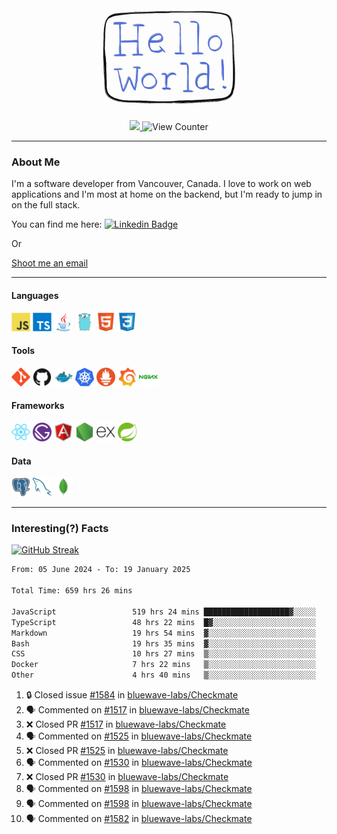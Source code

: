 <div align="center">
    <img src="./img/hello_world.webp" height="200px" width="">
    <div>
        <a href="https://www.linkedin.com/in/ajhollid">
            <img src="https://img.shields.io/badge/LinkedIn-blue"/>
        </a>
        <img src="https://komarev.com/ghpvc/?username=ajhollid&color=yellow" alt="View Counter">
    </div>
</div>

---

### About Me

I'm a software developer from Vancouver, Canada. I love to work on web applications and I'm most at home on the backend, but I'm ready to jump in on the full stack.

You can find me here: [![Linkedin Badge](https://img.shields.io/badge/-ajhollid-blue?style=flat&logo=Linkedin&logoColor=white)](https://www.linkedin.com/in/ajhollid)

Or

[Shoot me an email](mailto:ajhollid@gmail.com)

---

#### Languages

<div>
    <img src="./img/devicons/javascript-original.svg" width=30 height=30 alt="JavaScript">
    <img src="/img/devicons/typescript-original.svg" width=30 height=30 alt="TypeScript">
    <img src="./img/devicons/java-original.svg" width=30 height=30 alt="Java">
    <img src="./img/devicons/go-original.svg" width=30 height=30 alt="Golang">
    <img src="./img/devicons/html5-original.svg" width=30 height=30 alt="HTML 5">
    <img src="./img/devicons/css3-original.svg" width=30 height=30 alt="CSS 3">
</div>

#### Tools

<div>
    <img src="./img/devicons/git-original.svg" width=30 height=30 alt="Git">
    <img src="./img/devicons/github-original.svg" width=30 height=30 alt="Github">
    <img src="./img/devicons/docker-original.svg" width=30 
    height=30 alt="Docker">
    <img src="./img/devicons/kubernetes-original.svg" width=30 height=30 alt="K8">
    <img src="./img/devicons/prometheus-original.svg" width=30 height=30 alt="Prometheus">
    <img src="./img/devicons/grafana-original.svg" width=30 height=30 alt="Grafana">
    <img src="./img/devicons/nginx-original.svg" width=30 height=30 alt="Nginx">
</div>

#### Frameworks

<div>
    <img src="./img/devicons/react-original.svg" width=30 height=30 alt="React">
    <img src="./img/devicons/gatsby-original.svg" width=30 height=30 alt="Gatsby">
    <img src="./img/devicons/angularjs-original.svg" width=30 height=30 alt="AngularJS">
    <img src="./img/devicons/nodejs-original.svg" width=30 height=30 alt="NodeJS">
    <img src="./img/devicons/express-original.svg" width=30 height=30 alt="Express">
    <img src="./img/devicons/spring-original.svg" width=30 height=30 alt="Spring">
</div>

#### Data

<div>
    <img src="./img/devicons/postgresql-original.svg" width=30 height=30 alt="Postgresql">
    <img src="./img/devicons/mysql-original.svg" width=30 height=30 alt="Mysql">
    <img src="./img/devicons/mongodb-original.svg" width=30 height=30 alt="MongoDB">
</div>

---

### Interesting(?) Facts

[![GitHub Streak](http://github-readme-streak-stats.herokuapp.com?user=ajhollid)](https://git.io/streak-stats)

 <!--START_SECTION:waka-->

```txt
From: 05 June 2024 - To: 19 January 2025

Total Time: 659 hrs 26 mins

JavaScript                 519 hrs 24 mins ███████████████████▓░░░░░   78.21 %
TypeScript                 48 hrs 22 mins  █▓░░░░░░░░░░░░░░░░░░░░░░░   07.28 %
Markdown                   19 hrs 54 mins  ▓░░░░░░░░░░░░░░░░░░░░░░░░   03.00 %
Bash                       19 hrs 35 mins  ▓░░░░░░░░░░░░░░░░░░░░░░░░   02.95 %
CSS                        10 hrs 27 mins  ▒░░░░░░░░░░░░░░░░░░░░░░░░   01.58 %
Docker                     7 hrs 22 mins   ▒░░░░░░░░░░░░░░░░░░░░░░░░   01.11 %
Other                      4 hrs 40 mins   ▒░░░░░░░░░░░░░░░░░░░░░░░░   00.70 %
```

<!--END_SECTION:waka-->


<!--START_SECTION:activity-->
1. 🔒 Closed issue [#1584](https://github.com/bluewave-labs/Checkmate/issues/1584) in [bluewave-labs/Checkmate](https://github.com/bluewave-labs/Checkmate)
2. 🗣 Commented on [#1517](https://github.com/bluewave-labs/Checkmate/pull/1517#issuecomment-2605003489) in [bluewave-labs/Checkmate](https://github.com/bluewave-labs/Checkmate)
3. ❌ Closed PR [#1517](https://github.com/bluewave-labs/Checkmate/pull/1517) in [bluewave-labs/Checkmate](https://github.com/bluewave-labs/Checkmate)
4. 🗣 Commented on [#1525](https://github.com/bluewave-labs/Checkmate/pull/1525#issuecomment-2604997111) in [bluewave-labs/Checkmate](https://github.com/bluewave-labs/Checkmate)
5. ❌ Closed PR [#1525](https://github.com/bluewave-labs/Checkmate/pull/1525) in [bluewave-labs/Checkmate](https://github.com/bluewave-labs/Checkmate)
6. 🗣 Commented on [#1530](https://github.com/bluewave-labs/Checkmate/pull/1530#issuecomment-2604995046) in [bluewave-labs/Checkmate](https://github.com/bluewave-labs/Checkmate)
7. ❌ Closed PR [#1530](https://github.com/bluewave-labs/Checkmate/pull/1530) in [bluewave-labs/Checkmate](https://github.com/bluewave-labs/Checkmate)
8. 🗣 Commented on [#1598](https://github.com/bluewave-labs/Checkmate/pull/1598#issuecomment-2604991410) in [bluewave-labs/Checkmate](https://github.com/bluewave-labs/Checkmate)
9. 🗣 Commented on [#1598](https://github.com/bluewave-labs/Checkmate/pull/1598#issuecomment-2604989501) in [bluewave-labs/Checkmate](https://github.com/bluewave-labs/Checkmate)
10. 🗣 Commented on [#1582](https://github.com/bluewave-labs/Checkmate/pull/1582#issuecomment-2604985318) in [bluewave-labs/Checkmate](https://github.com/bluewave-labs/Checkmate)
<!--END_SECTION:activity-->
